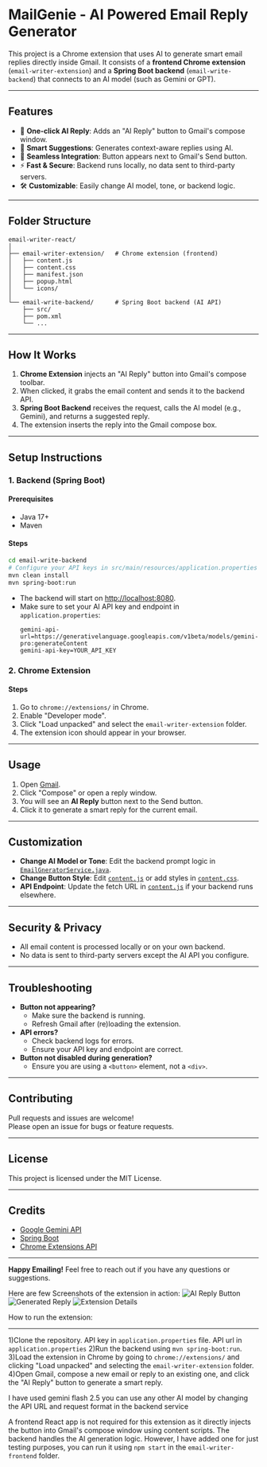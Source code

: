 # MailGenie - AI Powered Email Reply Generator

This project is a Chrome extension that uses AI to generate smart email replies directly inside Gmail. It consists of a **frontend Chrome extension** (`email-writer-extension`) and a **Spring Boot backend** (`email-write-backend`) that connects to an AI model (such as Gemini or GPT).

---

## Features

- 📨 **One-click AI Reply**: Adds an "AI Reply" button to Gmail's compose window.
- 🤖 **Smart Suggestions**: Generates context-aware replies using AI.
- 🎨 **Seamless Integration**: Button appears next to Gmail's Send button.
- ⚡ **Fast & Secure**: Backend runs locally, no data sent to third-party servers.
- 🛠️ **Customizable**: Easily change AI model, tone, or backend logic.

---

## Folder Structure

```
email-writer-react/
│
├── email-writer-extension/   # Chrome extension (frontend)
│   ├── content.js
│   ├── content.css
│   ├── manifest.json
│   ├── popup.html
│   └── icons/
│
└── email-write-backend/      # Spring Boot backend (AI API)
    ├── src/
    ├── pom.xml
    └── ...
```

---

## How It Works

1. **Chrome Extension** injects an "AI Reply" button into Gmail's compose toolbar.
2. When clicked, it grabs the email content and sends it to the backend API.
3. **Spring Boot Backend** receives the request, calls the AI model (e.g., Gemini), and returns a suggested reply.
4. The extension inserts the reply into the Gmail compose box.

---

## Setup Instructions

### 1. Backend (Spring Boot)

#### Prerequisites

- Java 17+
- Maven

#### Steps

```sh
cd email-write-backend
# Configure your API keys in src/main/resources/application.properties
mvn clean install
mvn spring-boot:run
```

- The backend will start on [http://localhost:8080](http://localhost:8080).
- Make sure to set your AI API key and endpoint in `application.properties`:
  ```
  gemini-api-url=https://generativelanguage.googleapis.com/v1beta/models/gemini-pro:generateContent
  gemini-api-key=YOUR_API_KEY
  ```

### 2. Chrome Extension

#### Steps

1. Go to `chrome://extensions/` in Chrome.
2. Enable "Developer mode".
3. Click "Load unpacked" and select the `email-writer-extension` folder.
4. The extension icon should appear in your browser.

---

## Usage

1. Open [Gmail](https://mail.google.com).
2. Click "Compose" or open a reply window.
3. You will see an **AI Reply** button next to the Send button.
4. Click it to generate a smart reply for the current email.

---

## Customization

- **Change AI Model or Tone**: Edit the backend prompt logic in [`EmailGneratorService.java`](email-write-backend/src/main/java/com/email/writer/service/EmailGneratorService.java).
- **Change Button Style**: Edit [`content.js`](email-writer-extension/content.js) or add styles in [`content.css`](email-writer-extension/content.css).
- **API Endpoint**: Update the fetch URL in [`content.js`](email-writer-extension/content.js) if your backend runs elsewhere.

---

## Security & Privacy

- All email content is processed locally or on your own backend.
- No data is sent to third-party servers except the AI API you configure.

---

## Troubleshooting

- **Button not appearing?**
  - Make sure the backend is running.
  - Refresh Gmail after (re)loading the extension.
- **API errors?**
  - Check backend logs for errors.
  - Ensure your API key and endpoint are correct.
- **Button not disabled during generation?**
  - Ensure you are using a `<button>` element, not a `<div>`.

---

## Contributing

Pull requests and issues are welcome!  
Please open an issue for bugs or feature requests.

---

## License

This project is licensed under the MIT License.

---

## Credits

- [Google Gemini API](https://aistudio.google.com/app/apikey)
- [Spring Boot](https://spring.io/projects/spring-boot)
- [Chrome Extensions API](https://developer.chrome.com/docs/extensions/)

---

**Happy Emailing!**
Feel free to reach out if you have any questions or suggestions.



Here are few Screenshots of the extension in action:
![AI Reply Button](image.png)
![Generated Reply](image-1.png)
![Extension Details](image-2.png)

How to run the extension:
____________________________________________________
1)Clone the repository.
API key in `application.properties` file.
API url in `application.properties`
2)Run the backend using `mvn spring-boot:run`.
3)Load the extension in Chrome by going to `chrome://extensions/` and clicking "Load unpacked" and selecting the `email-writer-extension` folder.
4)Open Gmail, compose a new email or reply to an existing one, and click the "AI Reply" button to generate a smart reply.

I have used gemini flash 2.5 you can use any other AI model by changing the API URL and request format in the backend service

A frontend React app is not required for this extension as it directly injects the button into Gmail's compose window using content scripts. The backend handles the AI generation logic.
However, I have added one for just testing purposes, you can run it using `npm start` in the `email-writer-frontend` folder.